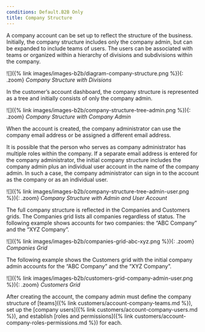 ```yaml
---
conditions: Default.B2B Only
title: Company Structure
---
```


A company account can be set up to reflect the structure of the business. Initially, the company structure includes only the company admin, but can be expanded to include teams of users. The users can be associated with teams or organized within a hierarchy of divisions and subdivisions within the company.

![]({% link images/images-b2b/diagram-company-structure.png %}){: .zoom}
_Company Structure with Divisions_

In the customer’s account dashboard, the company structure is represented as a tree and initially consists of only the company admin.

![]({% link images/images-b2b/company-structure-tree-admin.png %}){: .zoom}
_Company Structure with Company Admin_

When the account is created, the company administrator can use the company email address or be assigned a different email address.

It is possible that the person who serves as company administrator has multiple roles within the company. If a separate email address is entered for the company administrator, the initial company structure includes the company admin plus an individual user account in the name of the company admin. In such a case, the company administrator can sign in to the account as the company or as an individual user.

![]({% link images/images-b2b/company-structure-tree-admin-user.png %}){: .zoom}
_Company Structure with Admin and User Account_

The full company structure is reflected in the Companies and Customers grids. The Companies grid lists all companies regardless of status. The following example shows accounts for two companies: the “ABC Company” and the “XYZ Company”.

![]({% link images/images-b2b/companies-grid-abc-xyz.png %}){: .zoom}
_Companies Grid_

The following example shows the Customers grid with the initial company admin accounts for the “ABC Company” and the “XYZ Company”.

![]({% link images/images-b2b/customers-grid-company-admin-user.png %}){: .zoom}
_Customers Grid_

After creating the account, the company admin must define the company structure of [teams]({% link customers/account-company-teams.md %}), set up the [company users]({% link customers/account-company-users.md %}), and establish [roles and permissions]({% link customers/account-company-roles-permissions.md %}) for each.

